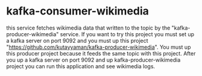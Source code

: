 # kafka-consumer-wikimedia
this service fetches wikimedia data that written to the topic by the "kafka-producer-wikimedia" service.
If you want to try this project you must set up a kafka server on port 9092 and you must up this project "https://github.com/kutayyaman/kafka-producer-wikimedia". You must
up this producer project because it feeds the same topic with this project. After you up a kafka server on port 9092 and up kafka-producer-wikimedia project you can run this
application and see wikimedia logs.
